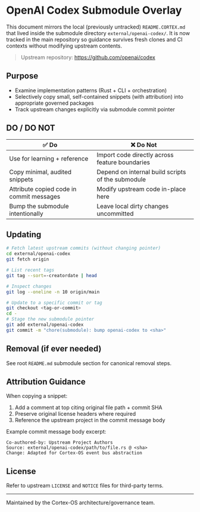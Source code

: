 # OpenAI Codex Submodule Overlay

This document mirrors the local (previously untracked) `README.CORTEX.md` that lived inside the submodule directory `external/openai-codex/`.
It is now tracked in the main repository so guidance survives fresh clones and CI contexts without modifying upstream contents.

> Upstream repository: <https://github.com/openai/codex>

## Purpose

- Examine implementation patterns (Rust + CLI + orchestration)
- Selectively copy small, self-contained snippets (with attribution) into appropriate governed packages
- Track upstream changes explicitly via submodule commit pointer

## DO / DO NOT

| ✅ Do | ❌ Do Not |
| ----- | --------- |
| Use for learning + reference | Import code directly across feature boundaries |
| Copy minimal, audited snippets | Depend on internal build scripts of the submodule |
| Attribute copied code in commit messages | Modify upstream code in-place here |
| Bump the submodule intentionally | Leave local dirty changes uncommitted |

## Updating

```bash
# Fetch latest upstream commits (without changing pointer)
cd external/openai-codex
git fetch origin

# List recent tags
git tag --sort=-creatordate | head

# Inspect changes
git log --oneline -n 10 origin/main

# Update to a specific commit or tag
git checkout <tag-or-commit>
cd -
# Stage the new submodule pointer
git add external/openai-codex
git commit -m "chore(submodule): bump openai-codex to <sha>"
```

## Removal (if ever needed)

See root `README.md` submodule section for canonical removal steps.

## Attribution Guidance

When copying a snippet:

1. Add a comment at top citing original file path + commit SHA
2. Preserve original license headers where required
3. Reference the upstream project in the commit message body

Example commit message body excerpt:

```text
Co-authored-by: Upstream Project Authors
Source: external/openai-codex/path/to/file.rs @ <sha>
Change: Adapted for Cortex-OS event bus abstraction
```

## License

Refer to upstream `LICENSE` and `NOTICE` files for third-party terms.

---
Maintained by the Cortex-OS architecture/governance team.
